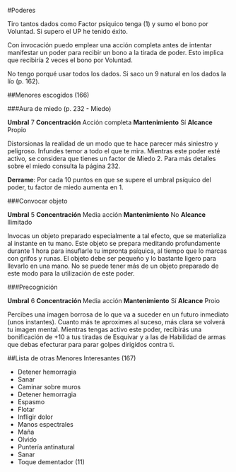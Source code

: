 #Poderes

Tiro tantos dados como Factor psíquico tenga (1) y sumo el bono por Voluntad. Si supero el UP he tenido éxito.

Con invocación puedo emplear una acción completa antes de intentar manifestar un poder para recibir un bono a la tirada de poder. Esto implica que recibiría 2 veces el bono por Voluntad.

No tengo porqué usar todos los dados.
Si saco un 9 natural en los dados la lío (p. 162).

##Menores escogidos (166)

###Aura de miedo (p. 232 - Miedo)

**Umbral** 7
**Concentración** Acción completa
**Mantenimiento** Sí
**Alcance** Propio

Distorsionas la realidad de un modo que te hace parecer más siniestro y peligroso. Infundes temor a todo el que te mira. Mientras este poder esté activo, se considera que tienes un factor de Miedo 2. Para más detalles sobre el miedo consulta la página 232.

**Derrame**: Por cada 10 puntos en que se supere el umbral psíquico del poder, tu factor de miedo aumenta en 1.

###Convocar objeto

**Umbral** 5
**Concentración** Media acción
**Mantenimiento** No
**Alcance** Ilimitado

Invocas un objeto preparado especialmente a tal efecto, que se materializa al instante en tu mano. Este objeto se prepara meditando profundamente durante 1 hora para insuflarle tu impronta psíquica, al tiempo que lo marcas con grifos y runas. El objeto debe ser pequeño y lo bastante ligero para llevarlo en una mano. No se puede tener más de un objeto preparado de este modo para la utilización de este poder.

###Precognición

**Umbral** 6
**Concentración** Media acción
**Mantenimiento** Sí
**Alcance** Proio

Percibes una imagen borrosa de lo que va a suceder en un futuro inmediato (unos instantes). Cuanto más te aproximes al suceso, más clara se volverá tu imagen mental. Mientras tengas activo este poder, recibirás una bonificación de +10 a tus tiradas de Esquivar y a las de Habilidad de armas que debas efecturar para parar golpes dirigidos contra ti.

##Lista de otras Menores Interesantes (167)

- Detener hemorragia
- Sanar
- Caminar sobre muros
- Detener hemorragia
- Espasmo
- Flotar
- Infligir dolor
- Manos espectrales
- Maña
- Olvido
- Puntería antinatural
- Sanar
- Toque dementador (11)
